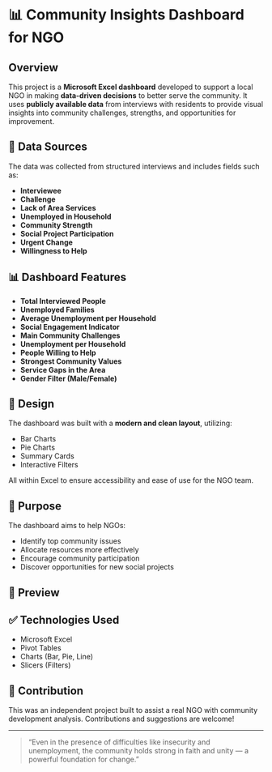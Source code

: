 # 📊 Community Insights Dashboard for NGO

## Overview

This project is a **Microsoft Excel dashboard** developed to support a local NGO in making **data-driven decisions** to better serve the community. It uses **publicly available data** from interviews with residents to provide visual insights into community challenges, strengths, and opportunities for improvement.

## 📁 Data Sources

The data was collected from structured interviews and includes fields such as:

- **Interviewee**
- **Challenge**
- **Lack of Area Services**
- **Unemployed in Household**
- **Community Strength**
- **Social Project Participation**
- **Urgent Change**
- **Willingness to Help**


## 📊 Dashboard Features

- **Total Interviewed People**
- **Unemployed Families**
- **Average Unemployment per Household**
- **Social Engagement Indicator**
- **Main Community Challenges**
- **Unemployment per Household**
- **People Willing to Help**
- **Strongest Community Values**
- **Service Gaps in the Area**
- **Gender Filter (Male/Female)**

## 🎨 Design

The dashboard was built with a **modern and clean layout**, utilizing:

- Bar Charts
- Pie Charts
- Summary Cards
- Interactive Filters

All within Excel to ensure accessibility and ease of use for the NGO team.

## 🎯 Purpose

The dashboard aims to help NGOs:

- Identify top community issues
- Allocate resources more effectively
- Encourage community participation
- Discover opportunities for new social projects

## 📸 Preview



## ✅ Technologies Used

- Microsoft Excel
- Pivot Tables
- Charts (Bar, Pie, Line)
- Slicers (Filters)

## 🤝 Contribution

This was an independent project built to assist a real NGO with community development analysis. Contributions and suggestions are welcome!

---

> “Even in the presence of difficulties like insecurity and unemployment, the community holds strong in faith and unity — a powerful foundation for change.”

